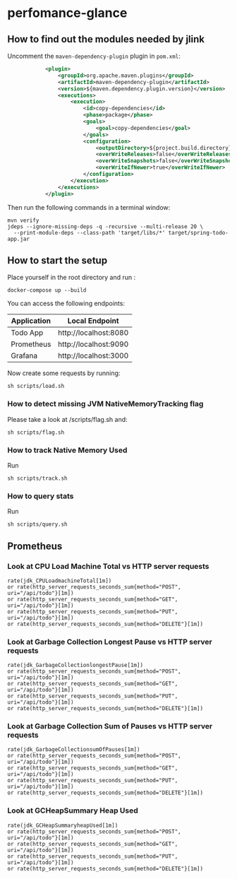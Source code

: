 # perfomance-glance

## How to find out the modules needed by jlink

Uncomment the `maven-dependency-plugin` plugin in `pom.xml`:

```xml
            <plugin>
                <groupId>org.apache.maven.plugins</groupId>
                <artifactId>maven-dependency-plugin</artifactId>
                <version>${maven.dependency.plugin.version}</version>
                <executions>
                    <execution>
                        <id>copy-dependencies</id>
                        <phase>package</phase>
                        <goals>
                            <goal>copy-dependencies</goal>
                        </goals>
                        <configuration>
                            <outputDirectory>${project.build.directory}/libs</outputDirectory>
                            <overWriteReleases>false</overWriteReleases>
                            <overWriteSnapshots>false</overWriteSnapshots>
                            <overWriteIfNewer>true</overWriteIfNewer>
                        </configuration>
                    </execution>
                </executions>
            </plugin>
```
Then run the following commands in a terminal window:

```shell
mvn verify
jdeps --ignore-missing-deps -q -recursive --multi-release 20 \
  --print-module-deps --class-path 'target/libs/*' target/spring-todo-app.jar
```

## How to start the setup

Place yourself in the root directory and run :
```shell
docker-compose up --build
```
You can access the following endpoints:
 
| Application | Local Endpoint        |
|-------------|-----------------------|
| Todo App    | http://localhost:8080 |
| Prometheus  | http://localhost:9090 |
| Grafana     | http://localhost:3000  |

Now create some requests by running:

```shell
sh scripts/load.sh
```

### How to detect missing JVM NativeMemoryTracking flag

Please take a look at /scripts/flag.sh and:

```shell
sh scripts/flag.sh
```

### How to track Native Memory Used 
Run

```shell
sh scripts/track.sh
```
### How to query stats
Run

```shell
sh scripts/query.sh
```

## Prometheus
### Look at CPU Load Machine Total vs HTTP server requests

```shell
rate(jdk_CPULoadmachineTotal[1m]) 
or rate(http_server_requests_seconds_sum{method="POST", uri="/api/todo"}[1m]) 
or rate(http_server_requests_seconds_sum{method="GET", uri="/api/todo"}[1m]) 
or rate(http_server_requests_seconds_sum{method="PUT", uri="/api/todo"}[1m])
or rate(http_server_requests_seconds_sum{method="DELETE"}[1m]) 
```

### Look at Garbage Collection Longest Pause vs HTTP server requests

```shell
rate(jdk_GarbageCollectionlongestPause[1m]) 
or rate(http_server_requests_seconds_sum{method="POST", uri="/api/todo"}[1m]) 
or rate(http_server_requests_seconds_sum{method="GET", uri="/api/todo"}[1m]) 
or rate(http_server_requests_seconds_sum{method="PUT", uri="/api/todo"}[1m])
or rate(http_server_requests_seconds_sum{method="DELETE"}[1m]) 
```

### Look at Garbage Collection Sum of Pauses vs HTTP server requests

```shell
rate(jdk_GarbageCollectionsumOfPauses[1m]) 
or rate(http_server_requests_seconds_sum{method="POST", uri="/api/todo"}[1m]) 
or rate(http_server_requests_seconds_sum{method="GET", uri="/api/todo"}[1m]) 
or rate(http_server_requests_seconds_sum{method="PUT", uri="/api/todo"}[1m])
or rate(http_server_requests_seconds_sum{method="DELETE"}[1m]) 
```
### Look at GCHeapSummary Heap Used

```shell
rate(jdk_GCHeapSummaryheapUsed[1m]) 
or rate(http_server_requests_seconds_sum{method="POST", uri="/api/todo"}[1m]) 
or rate(http_server_requests_seconds_sum{method="GET", uri="/api/todo"}[1m]) 
or rate(http_server_requests_seconds_sum{method="PUT", uri="/api/todo"}[1m])
or rate(http_server_requests_seconds_sum{method="DELETE"}[1m]) 
```



